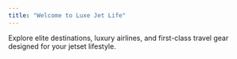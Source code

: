```yaml
---
title: "Welcome to Luxe Jet Life"
---
```

Explore elite destinations, luxury airlines, and first-class travel gear designed for your jetset lifestyle.

